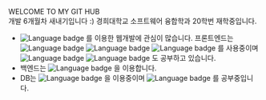 <!--
**Ywoosang/Ywoosang** is a ✨ _special_ ✨ repository because its `README.md` (this file) appears on your GitHub profile.

Here are some ideas to get you started:

- 🔭 I’m currently working on ...
- 🌱 I’m currently learning ...
- 👯 I’m looking to collaborate on ...
- 🤔 I’m looking for help with ...
- 💬 Ask me about ...
- 📫 How to reach me: ...
- 😄 Pronouns: ...
- ⚡ Fun fact: ...
-->
WELCOME TO MY GIT HUB  
개발 6개월차 새내기입니다 :) 
경희대학교 소프트웨어 융합학과 20학번 재학중입니다. <br>
* ![Language badge](https://img.shields.io/badge/-Flask-black?logo=Flask) 를 이용한 웹개발에 관심이 많습니다.
프론트엔드는 ![Language badge](https://img.shields.io/badge/-HTML5-black?logo=HTML5) ![Language badge](https://img.shields.io/badge/-CSS3-black?logo=css3) ![Language badge](https://img.shields.io/badge/-JavaScript-black?logo=javascript) 를 사용중이며 ![Language badge](https://img.shields.io/badge/-vue.js-black?logo=vue.js) ![Language badge](https://img.shields.io/badge/-jQiery-black?logo=jQuery) 도 공부하고 있습니다. 
* 백엔드는 ![Language badge](https://img.shields.io/badge/-Python-black?logo=python) 을 이용합니다. 
* DB는 ![Language badge](https://img.shields.io/badge/-MySQL-black?logo=MySQL) 을 이용중이며 ![Language badge](https://img.shields.io/badge/-MongoDB-black?logo=MongoDB) 를 공부중입니다.  



